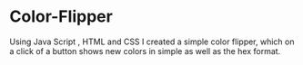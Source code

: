 # Color-Flipper

Using Java Script , HTML and CSS I created a simple color flipper, which on a click of a button shows new colors in simple as well as the hex format.
